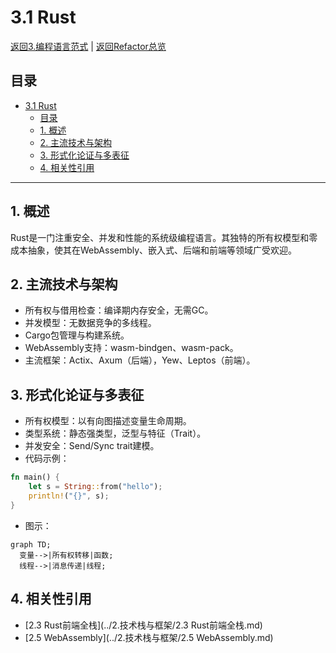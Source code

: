 # 3.1 Rust

[返回3.编程语言范式](./README.md) | [返回Refactor总览](../README.md)

## 目录

- [3.1 Rust](#31-rust)
  - [目录](#目录)
  - [1. 概述](#1-概述)
  - [2. 主流技术与架构](#2-主流技术与架构)
  - [3. 形式化论证与多表征](#3-形式化论证与多表征)
  - [4. 相关性引用](#4-相关性引用)

---

## 1. 概述

Rust是一门注重安全、并发和性能的系统级编程语言。其独特的所有权模型和零成本抽象，使其在WebAssembly、嵌入式、后端和前端等领域广受欢迎。

## 2. 主流技术与架构

- 所有权与借用检查：编译期内存安全，无需GC。
- 并发模型：无数据竞争的多线程。
- Cargo包管理与构建系统。
- WebAssembly支持：wasm-bindgen、wasm-pack。
- 主流框架：Actix、Axum（后端），Yew、Leptos（前端）。

## 3. 形式化论证与多表征

- 所有权模型：以有向图描述变量生命周期。
- 类型系统：静态强类型，泛型与特征（Trait）。
- 并发安全：Send/Sync trait建模。
- 代码示例：

```rust
fn main() {
    let s = String::from("hello");
    println!("{}", s);
}
```

- 图示：

```mermaid
graph TD;
  变量-->|所有权转移|函数;
  线程-->|消息传递|线程;
```

## 4. 相关性引用

- [2.3 Rust前端全栈](../2.技术栈与框架/2.3 Rust前端全栈.md)
- [2.5 WebAssembly](../2.技术栈与框架/2.5 WebAssembly.md)
